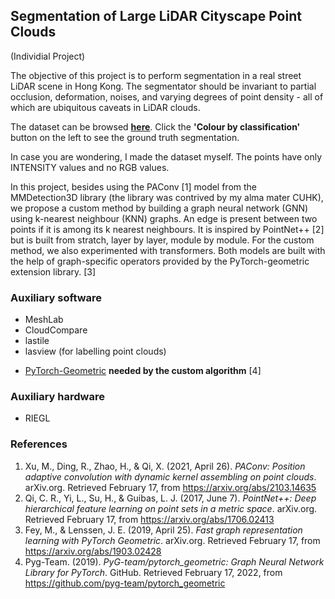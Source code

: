 ## Segmentation of Large LiDAR Cityscape Point Clouds

(Individial Project)

The objective of this project is to perform segmentation in a real street LiDAR scene in Hong Kong. The segmentator should be invariant to partial occlusion, deformation, noises, and varying degrees of point density - all of which are ubiquitous caveats in LiDAR clouds.

The dataset can be browsed **[here](https://dord.mynetgear.com:5001/static/potree/index.html)**. Click the **'Colour by classification'** button on the left to see the ground truth segmentation.

In case you are wondering, I made the dataset myself. The points have only INTENSITY values and no RGB values.

In this project, besides using the PAConv [1] model from the MMDetection3D library (the library was contrived by my alma mater CUHK), we propose a custom method by building a graph neural network (GNN) using k-nearest neighbour (KNN) graphs. An edge is present between two points if it is among its k nearest neighbours. It is inspired by PointNet++ [2] but is built from stratch, layer by layer, module by module. For the custom method, we also experimented with transformers. Both models are built with the help of graph-specific operators provided by the PyTorch-geometric extension library. [3]

### Auxiliary software
* MeshLab
* CloudCompare
* lastile
* lasview (for labelling point clouds)
<!-- * [labelCloud](https://github.com/ch-sa/labelCloud) *for labelling vehicles* -->
* [PyTorch-Geometric](https://github.com/pyg-team/pytorch_geometric) **needed by the custom algorithm** [4]

### Auxiliary hardware
* RIEGL

### References
<!--
1. Yan, Y., Mao, Y., & Li, B. (2018, October 6). *SECOND: Sparsely embedded convolutional detection*. MDPI. Retrieved February 17, 2022, from https://www.mdpi.com/1424-8220/18/10/3337
2. Lang, A. H., Vora, S., Caesar, H., Zhou, L., Yang, J., & Beijbom, O. (2019, May 7). *PointPillars: Fast encoders for object detection from point clouds*. arXiv.org. Retrieved February 17, 2022, from https://arxiv.org/abs/1812.05784
3. Qi, C. R., Litany, O., He, K., & Guibas, L. J. (2019, August 22). *VoteNet: Deep Hough voting for 3D object detection in point cluds*. arXiv.org. Retrieved February 17, 2022, from https://arxiv.org/abs/1904.09664
-->

1. Xu, M., Ding, R., Zhao, H., & Qi, X. (2021, April 26). *PAConv: Position adaptive convolution with dynamic kernel assembling on point clouds*. arXiv.org. Retrieved February 17, from https://arxiv.org/abs/2103.14635 
2. Qi, C. R., Yi, L., Su, H., & Guibas, L. J. (2017, June 7). *PointNet++: Deep hierarchical feature learning on point sets in a metric space*. arXiv.org. Retrieved February 17, from https://arxiv.org/abs/1706.02413 
3. Fey, M., & Lenssen, J. E. (2019, April 25). *Fast graph representation learning with PyTorch Geometric*. arXiv.org. Retrieved February 17, from https://arxiv.org/abs/1903.02428
4. Pyg-Team. (2019). *PyG-team/pytorch_geometric: Graph Neural Network Library for PyTorch*. GitHub. Retrieved February 17, 2022, from https://github.com/pyg-team/pytorch_geometric